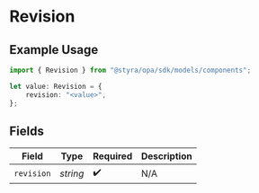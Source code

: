 # Revision

## Example Usage

```typescript
import { Revision } from "@styra/opa/sdk/models/components";

let value: Revision = {
    revision: "<value>",
};
```

## Fields

| Field              | Type               | Required           | Description        |
| ------------------ | ------------------ | ------------------ | ------------------ |
| `revision`         | *string*           | :heavy_check_mark: | N/A                |